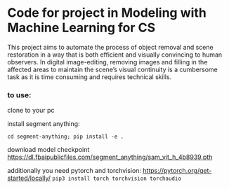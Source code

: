 # Code for project in Modeling with Machine Learning for CS
This project aims to automate the process of object removal and scene restoration in a way that is both efficient and visually convincing to human observers. In digital image-editing, removing images and filling in the affected areas to maintain the scene’s visual continuity is a cumbersome task as it is time consuming and requires technical skills.

### to use:

clone to your pc

install segment anything:

```cd segment-anything; pip install -e .```

download model checkpoint https://dl.fbaipublicfiles.com/segment_anything/sam_vit_h_4b8939.pth

additionally you need pytorch and torchvision: https://pytorch.org/get-started/locally/
```pip3 install torch torchvision torchaudio```

